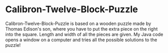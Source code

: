 # Calibron-Twelve-Block-Puzzle
Calibron-Twelve-Block-Puzzle is based on a wooden puzzle made by Thomas Edison's son, where you have to put the extra piece on the right into the square. Length and width of all the pieces are 
given. My Java code opens a window on a computer and tries all the possible solutions to the puzzle!
